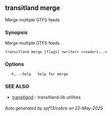 ## transitland merge

Merge multiple GTFS feeds

### Synopsis

Merge multiple GTFS feeds



```
transitland merge [flags] <writer> <readers...>
```

### Options

```
  -h, --help   help for merge
```

### SEE ALSO

* [transitland](transitland.md)	 - transitland-lib utilities

###### Auto generated by spf13/cobra on 22-May-2025
